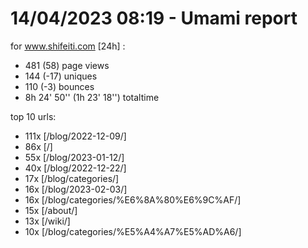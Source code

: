 # 14/04/2023 08:19 - Umami report
for www.shifeiti.com [24h] :

 - 481 (58) page views
 - 144 (-17) uniques
 - 110 (-3) bounces
 - 8h 24' 50'' (1h 23' 18'') totaltime


top 10 urls:
 - 111x [/blog/2022-12-09/]
 - 86x [/]
 - 55x [/blog/2023-01-12/]
 - 40x [/blog/2022-12-22/]
 - 17x [/blog/categories/]
 - 16x [/blog/2023-02-03/]
 - 16x [/blog/categories/%E6%8A%80%E6%9C%AF/]
 - 15x [/about/]
 - 13x [/wiki/]
 - 10x [/blog/categories/%E5%A4%A7%E5%AD%A6/]



